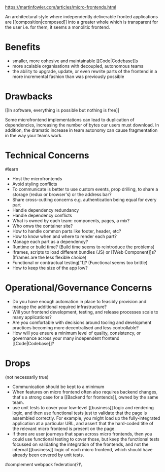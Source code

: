 https://martinfowler.com/articles/micro-frontends.html

An architectural style where independently deliverable fronted applications are [[composition|composed]] into a greater whole which is transparent for the user i.e. for them, it seems a monolitic frontend.

# Benefits

* smaller, more cohesive and maintainable [[Code|Codebase]]s
* more scalable organisations with decoupled, autonomous teams
* the ability to upgrade, update, or even rewrite parts of the frontend in a more incremental fashion than was previously possible

# Drawbacks

[[In software, everything is possible but nothing is free]] 

Some microfrontend implementations can lead to duplication of dependencies, increasing the number of bytes our users must download. In addition, the dramatic increase in team autonomy can cause fragmentation in the way your teams work.

# Technical Concerns

#learn 

* Host the microfrontends
* Avoid styling conflicts
* To communicate is better to use custom events, prop drilling, to share a storage (redux or browser's) or the address bar?
* Share cross-cutting concerns e.g. authentication being equal for every part
* Handle dependency redundancy
* Handle dependency conflicts 
* What is owned by each team: components, pages, a mix?
* Who onws the container site?
* How to handle common parts like footer, header, etc?
* How to know when and where to render each part?
* Manage each part as a dependency?
* Runtime or build time? (Build time seems to reintroduce the problems)
* Iframes, scripts to load different bundles (JS) or  [[Web Component]]s? (Iframes are the less flexible choice)
* Functional or contractual testing[ˆ1]? (Functional seems too brittle)
* How to keep the size of the app low?

# Operational/Governance Concerns

- Do you have enough automation in place to feasibly provision and manage the additional required infrastructure?
- Will your frontend development, testing, and release processes scale to many applications?
- Are you comfortable with decisions around tooling and development practices becoming more decentralised and less controllable?
- How will you ensure a minimum level of quality, consistency, or governance across your many independent frontend [[Code|Codebase]]?


# Drops

(not necessarily true)

* Communication should be kept to a minimum
* When features on micro frontend often also requires backend changes, that's a strong case for a [[Backend for frontends]], owned by the same team.
* use unit tests to cover your low-level [[business]] logic and rendering logic, and then use functional tests just to validate that the page is assembled correctly. For example, you might load up the fully-integrated application at a particular URL, and assert that the hard-coded title of the relevant micro frontend is present on the page.
* If there are user journeys that span across micro frontends, then you could use functional testing to cover those, but keep the functional tests focussed on validating the integration of the frontends, and not the internal [[business]] logic of each micro frontend, which should have already been covered by unit tests.

#complement webpack federation(?)\

[^1]: Check [[Consumer-Driven Contracts]]